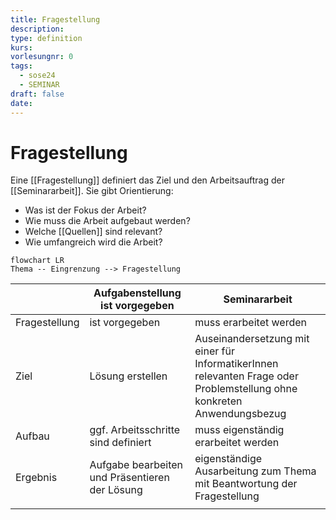 ```yaml
---
title: Fragestellung
description: 
type: definition
kurs: 
vorlesungnr: 0
tags:
  - sose24
  - SEMINAR
draft: false
date:
---
```

# Fragestellung

Eine [[Fragestellung]] definiert das Ziel und den Arbeitsauftrag der [[Seminararbeit]]. Sie gibt Orientierung:

- Was ist der Fokus der Arbeit?
- Wie muss die Arbeit aufgebaut werden?
- Welche [[Quellen]] sind relevant?
- Wie umfangreich wird die Arbeit?

```mermaid
flowchart LR
Thema -- Eingrenzung --> Fragestellung
```

|               | Aufgabenstellung ist vorgegeben                | Seminararbeit                                                                                                           |
| ------------- | ---------------------------------------------- | ----------------------------------------------------------------------------------------------------------------------- |
| Fragestellung | ist vorgegeben                                 | muss erarbeitet werden                                                                                                  |
| Ziel          | Lösung erstellen                               | Auseinandersetzung mit einer für InformatikerInnen relevanten Frage oder Problemstellung ohne konkreten Anwendungsbezug |
| Aufbau        | ggf. Arbeitsschritte sind definiert            | muss eigenständig erarbeitet werden                                                                                     |
| Ergebnis      | Aufgabe bearbeiten und Präsentieren der Lösung | eigenständige Ausarbeitung zum Thema mit Beantwortung der Fragestellung                                                 |
|               |                                                |                                                                                                                         |
